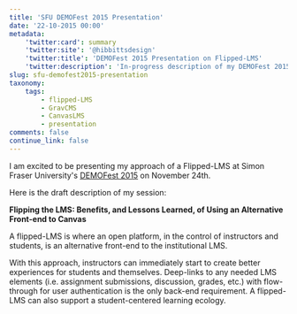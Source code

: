 ```yaml
---
title: 'SFU DEMOFest 2015 Presentation'
date: '22-10-2015 00:00'
metadata:
    'twitter:card': summary
    'twitter:site': '@hibbittsdesign'
    'twitter:title': 'DEMOFest 2015 Presentation on Flipped-LMS'
    'twitter:description': 'In-progress description of my DEMOFest 2015 session.'
slug: sfu-demofest2015-presentation
taxonomy:
    tags:
        - flipped-LMS
        - GravCMS
        - CanvasLMS
        - presentation
comments: false
continue_link: false
---
```


I am excited to be presenting my approach of a Flipped-LMS at Simon Fraser University's [DEMOFest 2015](https://www.sfu.ca/tlc/programming/special/demofest-2015.html) on November 24th.

Here is the draft description of my session:
 
**Flipping the LMS: Benefits, and Lessons Learned, of Using an Alternative Front-end to Canvas**
 
A flipped-LMS is where an open platform, in the control of 
instructors and students, is an alternative front-end to the 
institutional LMS.

With this approach, instructors can immediately start to create better experiences for students and themselves. Deep-links to any needed LMS elements (i.e. assignment submissions, discussion, grades, etc.) with flow-through for user authentication is the only back-end requirement. A flipped-LMS can also support a student-centered learning ecology.